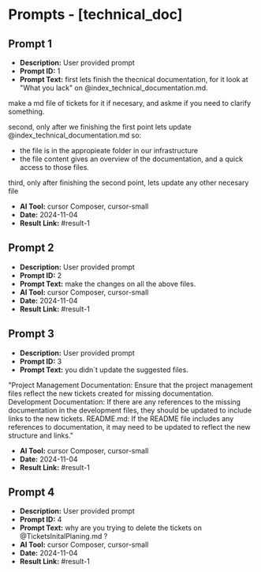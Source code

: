 # Prompts - [technical_doc]

## Prompt 1
* **Description:** User provided prompt
* **Prompt ID:** 1
* **Prompt Text:** first lets finish the thecnical documentation, for it look at "What you lack" on @index_technical_documentation.md.

make a md file of tickets for it if necesary, and askme if you need to clarify something.

second, only after we finishing the first point lets update @index_technical_documentation.md so:
- the file is in the appropieate folder in our infrastructure
- the file content gives an overview of the documentation, and a quick access to those files.

third, only after finishing the second point, lets update any other necesary file
* **AI Tool:** cursor Composer, cursor-small
* **Date:** 2024-11-04
* **Result Link:** #result-1

## Prompt 2
* **Description:** User provided prompt
* **Prompt ID:** 2
* **Prompt Text:** make the changes on all the above files.
* **AI Tool:** cursor Composer, cursor-small
* **Date:** 2024-11-04
* **Result Link:** #result-1

## Prompt 3
* **Description:** User provided prompt
* **Prompt ID:** 3
* **Prompt Text:** you didn´t update the suggested files.


"Project Management Documentation: Ensure that the project management files reflect the new tickets created for missing documentation.
Development Documentation: If there are any references to the missing documentation in the development files, they should be updated to include links to the new tickets.
README.md: If the README file includes any references to documentation, it may need to be updated to reflect the new structure and links."
* **AI Tool:** cursor Composer, cursor-small
* **Date:** 2024-11-04
* **Result Link:** #result-1

## Prompt 4
* **Description:** User provided prompt
* **Prompt ID:** 4
* **Prompt Text:** why are you trying to delete the tickets on @TicketsInitalPlaning.md  ?
* **AI Tool:** cursor Composer, cursor-small
* **Date:** 2024-11-04
* **Result Link:** #result-1

